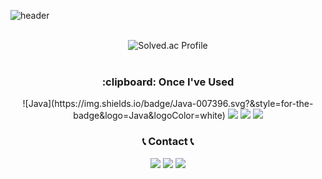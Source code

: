 ![header](https://capsule-render.vercel.app/api?type=rounded&color=timeGradient&text=Sae-Hyung's%20GitHub%20👋&fontSize=40&fontAlignY=50&fontAlign=50&height=180)
<br>
<br>

<div align=center>
  <img src="http://mazassumnida.wtf/api/generate_badge?boj=vitamin1996" alt="Solved.ac Profile">
  <br>
  <br>
  
<h3 align="center">:clipboard: Once I've Used</h3> 
  ![Java](https://img.shields.io/badge/Java-007396.svg?&style=for-the-badge&logo=Java&logoColor=white)
  <img src="https://img.shields.io/badge/Eclipse-2C2255?style=for-the-badge&logo=Eclipse%20IDE&logoColor=white">
  <img src="https://img.shields.io/badge/github-181717?style=for-the-badge&logo=github&logoColor=white">
  <img src="https://img.shields.io/badge/VSCode-007ACC?style=for-the-badge&logo=VisualStudioCode&logoColor=white">
 
</div>

<h3 align="center">📞 Contact 📞</h3> 

<div align="center"> <a href="mailto:vitamin9011@gmail.com" target="_blank"><img src="https://img.shields.io/badge/Gmail-EA4335?style=for-the-badge&logo=Gmail&logoColor=white"></a> <a href="https://open.kakao.com/o/sdAbnshg"><img src="https://img.shields.io/badge/KakaoTalk-FFCD00?style=for-the-badge&logoColor=black&logo=KakaoTalk"></a> <a href="https://www.instagram.com/sxx_hxuxx"><img src="https://img.shields.io/badge/Instagram-E4405F?style=for-the-badge&logo=Instagram&logoColor=white"></a> </div>
